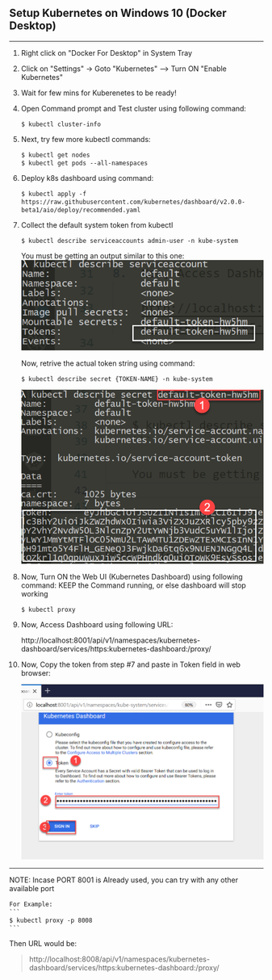 ## Setup Kubernetes on Windows 10 (Docker Desktop)
---
1. Right click on "Docker For Desktop" in System Tray
2. Click on "Settings" -> Goto "Kubernetes" --> Turn ON "Enable Kubernetes"
3. Wait for few mins for Kuberenetes to be ready!
4. Open Command prompt and Test cluster using following command:

    ```
    $ kubectl cluster-info
    ```

5.  Next, try few more kubectl commands:

    ```
    $ kubectl get nodes
    $ kubectl get pods --all-namespaces
    ```

6.  Deploy k8s dashboard using command:

    ```
    $ kubectl apply -f https://raw.githubusercontent.com/kubernetes/dashboard/v2.0.0-beta1/aio/deploy/recommended.yaml
    ```

7.  Collect the default system token from kubectl
    
    ```
    $ kubectl describe serviceaccounts admin-user -n kube-system
    ```

    You must be getting an output similar to this one:
    ![alt text](token-1.png "Get Service Account")

    Now, retrive the actual token string using command:

    ```
    $ kubectl describe secret {TOKEN-NAME} -n kube-system
    ```
    ![alt text](token-2.png "Getting Token Value")

8.  Now, Turn ON the Web UI (Kubernetes Dashboard) using following command:
    KEEP the Command running, or else dashboard will stop working
    ```
    $ kubectl proxy
    ```

9.  Now, Access Dashboard using following URL:

    http://localhost:8001/api/v1/namespaces/kubernetes-dashboard/services/https:kubernetes-dashboard:/proxy/ 


10. Now, Copy the token from step #7 and paste in Token field in web browser:

    ![alt text](dashboard-login.png "Login with Token")
---

NOTE:   Incase PORT 8001 is Already used, you can try with any other available port

    For Example:
    ```
    $ kubectl proxy -p 8008
    ```
    
Then URL would be:

> http://localhost:8008/api/v1/namespaces/kubernetes-dashboard/services/https:kubernetes-dashboard:/proxy/ 